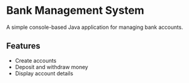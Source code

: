 # Bank Management System
A simple console-based Java application for managing bank accounts.

## Features
- Create accounts
- Deposit and withdraw money
- Display account details
